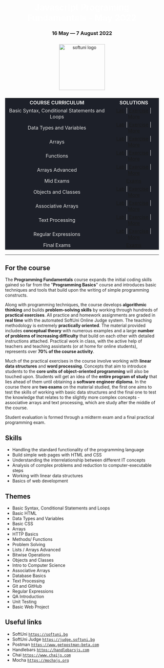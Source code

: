 <div align="center">
<h1 style="color:white">Javascript Programing Fundamentals - May 2022</h1>
<h3>16 May ― 7 August 2022</h3>
<img src="https://upload.wikimedia.org/wikipedia/commons/7/76/Logo_Software_University_%28SoftUni%29_-_blue.png" 
  alt="softuni logo"
  style="position:relative; width:150px; padding:10px; margin: 0 auto;"
  />

<table style="width:100%; max-width:1000px; background-color:#1d2029; color:#e4e4e4">
<tr>
  <th style="text-align:center; vertical-align: middle;">COURSE  CURRICULUM</th>
  <th style="text-align:center; vertical-align: middle;">SOLUTIONS</th>
</tr>
<tr>
  <td style="text-align:center; vertical-align: middle;">Basic Syntax, Conditional Statements and Loops</td>
  <td style="text-align:center; vertical-align: middle;">
    <a href="https://github.com/DimitarMitev92/Programming-Fundamentals-with-JavaScrip/tree/main/01.Basic%20Syntax%2C%20Conditional%20Statements%20and%20Loops%20-%20Lab">Lab</a> |
    <a href="https://github.com/DimitarMitev92/Programming-Fundamentals-with-JavaScrip/tree/main/02.Basic%20Syntax%2C%20Conditional%20Statements%20and%20Loops%20-%20Exercise">Exercise</a> |
    <a href="https://github.com/DimitarMitev92/Programming-Fundamentals-with-JavaScrip/tree/main/03.Basic%20Syntax%2C%20Conditional%20Statements%20and%20Loops%20-%20More%20Exercise">More</a>
  </td>
</tr>
<tr>
  <td style="text-align: center; vertical-align: middle;">Data Types and Variables</td>
  <td style="text-align: center; vertical-align: middle;">
    <a href="https://github.com/DimitarMitev92/Programming-Fundamentals-with-JavaScrip/tree/main/04.Data%20Types%20and%20Variables%20-%20Lab">Lab</a> |
    <a href="https://github.com/DimitarMitev92/Programming-Fundamentals-with-JavaScrip/tree/main/05.Data%20Types%20and%20Variables%20-%20Exercise">Exercise</a> |
    <a href="https://github.com/DimitarMitev92/Programming-Fundamentals-with-JavaScrip/tree/main/06.Data%20Types%20and%20Variables%20-%20More%20Exercise">More</a>
  </td>
</tr>
<tr>
  <td style="text-align: center; vertical-align: middle;">Arrays</td>
  <td style="text-align: center; vertical-align: middle;">
    <a href="https://github.com/DimitarMitev92/Programming-Fundamentals-with-JavaScrip/tree/main/07.Arrays%20-%20Lab">Lab</a> |
    <a href="https://github.com/DimitarMitev92/Programming-Fundamentals-with-JavaScrip/tree/main/08.Arrays%20-%20Exercise">Exercise</a> |
     <a href="https://github.com/DimitarMitev92/Programming-Fundamentals-with-JavaScrip/tree/main/09.Arrays%20-%20More%20Exercise">More</a>
  </td>
</tr>
<tr>
  <td style="text-align: center; vertical-align: middle;">Functions</td>
  <td style="text-align: center; vertical-align: middle;">
    <a href="https://github.com/DimitarMitev92/Programming-Fundamentals-with-JavaScrip/tree/main/10.Functions%20-%20Lab">
    Lab</a> |
    <a href="https://github.com/DimitarMitev92/Programming-Fundamentals-with-JavaScrip/tree/main/11.Functions%20-%20Exercise">Exercise</a> |
     <a href="https://github.com/DimitarMitev92/Programming-Fundamentals-with-JavaScrip/tree/main/12.Functions%20-%20More%20Exercise">More</a>
  </td>
</tr>
<tr>
  <td style="text-align: center; vertical-align: middle;">Arrays Advanced</td>
  <td style="text-align: center; vertical-align: middle;">
    <a href="https://github.com/DimitarMitev92/Programming-Fundamentals-with-JavaScrip/tree/main/13.Arrays%20Advanced%20-%20Lab">Lab</a> |
    <a href="https://github.com/DimitarMitev92/Programming-Fundamentals-with-JavaScrip/tree/main/14.Arrays%20Advanced%20-%20Exercise">Exercise</a> |
    <a href="https://github.com/DimitarMitev92/Programming-Fundamentals-with-JavaScrip/tree/main/15.Arrays%20Advanced%20-%20More%20Exercise">More</a>
  </td>
</tr>
<tr>
  <td style="text-align: center; vertical-align: middle;">Mid Exams</td>
  <td style="text-align: center; vertical-align: middle;">
    <a href="https://github.com/DimitarMitev92/Programming-Fundamentals-with-JavaScrip/tree/main/16.Mid%20Exam">Exams</a>
  </td>
</tr>
<tr>
  <td style="text-align: center; vertical-align: middle;">Objects and Classes</td>
  <td style="text-align: center; vertical-align: middle;">
    <a href="https://github.com/DimitarMitev92/Programming-Fundamentals-with-JavaScrip/tree/main/17.Objects%20and%20Classes%20-%20Lab">Lab</a> |
    <a href="https://github.com/DimitarMitev92/Programming-Fundamentals-with-JavaScrip/tree/main/18.Objects%20and%20Classes%20-%20Exercise">Exercise</a> |
    <a href="https://github.com/DimitarMitev92/Programming-Fundamentals-with-JavaScrip/tree/main/19.%20Objects%20and%20Classes%20-%20More%20Exercises">More</a>
  </td>
</tr>
<tr>
  <td style="text-align: center; vertical-align: middle;">Associative Arrays</td>
  <td style="text-align: center; vertical-align: middle;">
    <a href="https://github.com/DimitarMitev92/Programming-Fundamentals-with-JavaScrip/tree/main/20.%20Associative%20Arrays%20-%20Lab">Lab</a> |
    <a href="https://github.com/DimitarMitev92/Programming-Fundamentals-with-JavaScrip/tree/main/21.%20Associative%20Arrays%20-%20Exercise">Exercise</a> |
    <a href="https://github.com/DimitarMitev92/Programming-Fundamentals-with-JavaScrip/tree/main/22.%20Associative%20Arrays%20-%20More%20Exercises">More</a>
  </td>
</tr>
<tr>
  <td style="text-align: center; vertical-align: middle;">Text Processing</td>
  <td style="text-align: center; vertical-align: middle;">
    <a href="https://github.com/DimitarMitev92/Programming-Fundamentals-with-JavaScrip/tree/main/23.%20Text%20Processing%20-%20Lab">Lab</a> |
    <a href="https://github.com/DimitarMitev92/Programming-Fundamentals-with-JavaScrip/tree/main/24.%20Text%20Processing%20-%20Exercise">Exercise</a> |
    <a href="https://github.com/DimitarMitev92/Programming-Fundamentals-with-JavaScrip/tree/main/25.%20Text%20Processing%20-%20More%20Exercise">More</a>
  </td>
</tr>
<tr>
  <td style="text-align: center; vertical-align: middle;">Regular Expressions</td>
  <td style="text-align: center; vertical-align: middle;">
    <a href="https://github.com/DimitarMitev92/Programming-Fundamentals-with-JavaScrip/tree/main/26.%20Regular%20Expressions%20-%20Lab">Lab</a> |
    <a href="https://github.com/DimitarMitev92/Programming-Fundamentals-with-JavaScrip/tree/main/27.%20Regular%20Expressions%20-%20Exercise">Exercise</a> |
    <a href="https://github.com/DimitarMitev92/Programming-Fundamentals-with-JavaScrip/tree/main/28.%20Regular%20Expressions%20-%20More%20Exercise">More</a>
  </td>
</tr>
<tr>
  <td style="text-align: center; vertical-align: middle;">Final Exams</td>
  <td style="text-align: center; vertical-align: middle;">
    <a href="https://github.com/DimitarMitev92/Programming-Fundamentals-with-JavaScrip/tree/main/29.%20Final%20Exam">Exams</a>
  </td>
</tr>
</table>
</div>

---

## For the course

The **Programming Fundamentals** course expands the initial coding skills gained so far from the "**Programming Basics**" course and introduces basic techniques and tools that build upon the writing of simple programming constructs.

Along with programming techniques, the course develops **algorithmic thinking** and builds **problem-solving skills** by working through hundreds of **practical exercises**. All practice and homework assignments are graded in **real time** with the automated SoftUni Online Judge system. The teaching methodology is extremely **practically oriented**. The material provided includes **conceptual theory** with numerous examples and a large **number of problems of increasing difficulty** that build on each other with detailed instructions attached. Practical work in class, with the active help of teachers and teaching assistants (or at home for online students), represents over **70% of the course activity**.

Much of the practical exercises in the course involve working with **linear data structures** and **word processing**. Concepts that aim to introduce students to the **core units of object-oriented programming** will also be touched upon. Students will get an idea of ​​the **entire program of study** that lies ahead of them until obtaining a **software engineer diploma**. In the course there are **two exams** on the material studied, the first one aims to test the skills of working with basic data structures and the final one to test the knowledge that relates to the slightly more complex concepts - associative arrays and text processing, which are study after the middle of the course.

Student evaluation is formed through a midterm exam and a final practical programming exam.

## Skills

- Handling the standard functionality of the programming language
- Build simple web pages with HTML and CSS
- Understanding the interrelationship between different IT concepts
- Analysis of complex problems and reduction to computer-executable steps
- Working with linear data structures
- Basics of web development

## Themes

- Basic Syntax, Conditional Statements and Loops
- Basic HTML
- Data Types and Variables
- Basic CSS
- Arrays
- HTTP Basics
- Methods/ Functions
- Problem Solving
- Lists / Arrays Advanced
- Bitwise Operations
- Objects and Classes
- Intro to Computer Science
- Associative Arrays
- Database Basics
- Text Processing
- Git and GitHub
- Regular Expressions
- QA Introduction
- Unit Testing
- Basic Web Project

## Useful links

- SoftUni 
<a href="https://softuni.bg">`https://softuni.bg`</a>
- SoftUni Judge 
<a href="https://judge.softuni.bg">`https://judge.softuni.bg`</a>
- Postman 
<a href="https://www.getpostman-beta.com">`https://www.getpostman-beta.com`</a>
- Handlebars 
<a href="https://handlebarsjs.com">`https://handlebarsjs.com`</a>
- Chai 
<a href="https://www.chaijs.com">`https://www.chaijs.com`</a>
- Mocha 
<a href="https://mochajs.org">`https://mochajs.org`</a>


